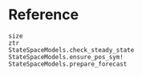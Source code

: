 # Reference

```@docs
size
ztr
StateSpaceModels.check_steady_state
StateSpaceModels.ensure_pos_sym!
StateSpaceModels.prepare_forecast
```
